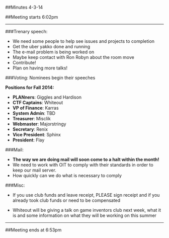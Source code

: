 ##Minutes 4-3-14

##Meeting starts 6:02pm

- - -

###Trenary speech:
* We need some people to help see issues and projects to completion
* Get the uber yakko done and running
* The e-mail problem is being worked on
* Maybe keep contact with Ron Robyn about the room move
* Contribute!
* Plan on having more talks!

###Voting:
Nominees begin their speeches

**Positions for Fall 2014:**

* __PLANners__:	Giggles and Hardison
* __CTF Captains__:	Whiteout
* __VP of Finance__:	Karras
* __System Admin__:	TBD
* __Treasurer__:	Misclik
* __Webmaster__:	Majorstringy
* __Secretary__:	Renix
* __Vice President__:	Sphinx		
* __President__:	Flay

###Mail:
* __The way we are doing mail will soon come to a halt within the month!__
* We need to work with OIT to comply with their standards in order to keep our mail server.
* How quickly can we do what is necessary to comply 

###Misc:
* If you use club funds and leave receipt, PLEASE sign receipt and if you already took club funds or need to be compensated

* Whiteout will be giving a talk on game inventors club next week, what it is and some information on what they will be working on this summer

- - -

##Meeting ends at 6:53pm
